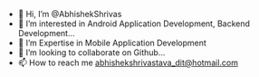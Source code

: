 - 👋 Hi, I’m @AbhishekShrivas
- 👀 I’m interested in Android Application Development, Backend Development...
- 🌱 I’m Expertise in Mobile Application Development
- 💞️ I’m looking to collaborate on Github...
- 📫 How to reach me abhishekshrivastava_dit@hotmail.com

<!---
AbhishekShrivas/AbhishekShrivas is a ✨ special ✨ repository because its `README.md` (this file) appears on your GitHub profile.
You can click the Preview link to take a look at your changes.
--->
